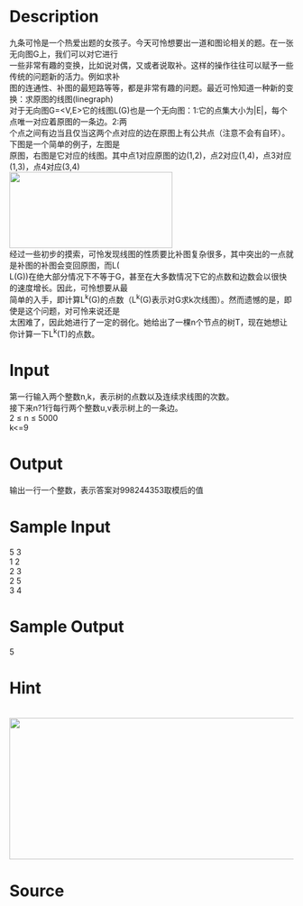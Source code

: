 
# Description

<div class="content"><div>九条可怜是一个热爱出题的女孩子。今天可怜想要出一道和图论相关的题。在一张无向图G上，我们可以对它进行</div>
<div>一些非常有趣的变换，比如说对偶，又或者说取补。这样的操作往往可以赋予一些传统的问题新的活力。例如求补</div>
<div>图的连通性、补图的最短路等等，都是非常有趣的问题。最近可怜知道一种新的变换：求原图的线图(linegraph)</div>
<div>对于无向图G=&lt;V,E&gt;它的线图L(G)也是一个无向图：1:它的点集大小为|E|，每个点唯一对应着原图的一条边。2:两</div>
<div>个点之间有边当且仅当这两个点对应的边在原图上有公共点（注意不会有自环）。下图是一个简单的例子，左图是</div>
<div>原图，右图是它对应的线图。其中点1对应原图的边(1,2)，点2对应(1,4)，点3对应(1,3)，点4对应(3,4)</div>
<div><img src="source/bzoj/5211/img/aHR0cHM6Ly9seWRzeS5jb20vSnVkZ2VPbmxpbmUvdXBsb2FkLzIwMTgwMy8xKDIpLnBuZw==.png" width="289" height="135" alt=""/></div>
<div>经过一些初步的摸索，可怜发现线图的性质要比补图复杂很多，其中突出的一点就是补图的补图会变回原图，而L(</div>
<div>L(G))在绝大部分情况下不等于G，甚至在大多数情况下它的点数和边数会以很快的速度增长。因此，可怜想要从最</div>
<div>简单的入手，即计算L<sup>k</sup>(G)的点数（L<sup>k</sup>(G)表示对G求k次线图）。然而遗憾的是，即使是这个问题，对可怜来说还是</div>
<div>太困难了，因此她进行了一定的弱化。她给出了一棵n个节点的树T，现在她想让你计算一下L<sup>k</sup>(T)的点数。</div>
<div></div></div>

# Input

<div class="content"><div>第一行输入两个整数n,k，表示树的点数以及连续求线图的次数。</div>
<div>接下来n?1行每行两个整数u,v表示树上的一条边。</div>
<div>2 ≤ n ≤ 5000</div>
<div>k&lt;=9</div>
<div></div></div>

# Output

<div class="content"><p>输出一行一个整数，表示答案对998244353取模后的值</p>
<div></div></div>

# Sample Input

<div class="content"><span class="sampledata">5 3<br/>
1 2<br/>
2 3<br/>
2 5<br/>
3 4</span></div>

# Sample Output

<div class="content"><span class="sampledata">5</span></div>

# Hint

<div class="content"><p></p><p> <img src="source/bzoj/5211/img/aHR0cHM6Ly9seWRzeS5jb20vSnVkZ2VPbmxpbmUvdXBsb2FkLzIwMTgwMy8yLmpwZw==.jpg" width="613" height="251" alt=""/></p><p></p></div>

# Source

<div class="content"><p><a href="problemset.php?search="></a></p></div>

